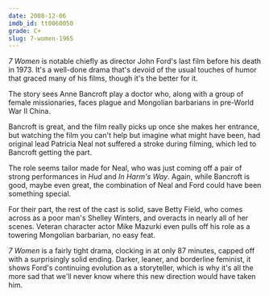 ```yaml
---
date: 2008-12-06
imdb_id: tt0060050
grade: C+
slug: 7-women-1965
---
```


_7 Women_ is notable chiefly as director John Ford's last film before his death in 1973. It's a well-done drama that's devoid of the usual touches of humor that graced many of his films, though it's the better for it.

The story sees Anne Bancroft play a doctor who, along with a group of female missionaries, faces plague and Mongolian barbarians in pre-World War II China.

Bancroft is great, and the film really picks up once she makes her entrance, but watching the film you can't help but imagine what might have been, had original lead Patricia Neal not suffered a stroke during filming, which led to Bancroft getting the part.

The role seems tailor made for Neal, who was just coming off a pair of strong performances in <span data-imdb-id="tt0057163">_Hud_</span> and <span data-imdb-id="tt0059309">_In Harm's Way_</span>. Again, while Bancroft is good, maybe even great, the combination of Neal and Ford could have been something special.

For their part, the rest of the cast is solid, save Betty Field, who comes across as a poor man's Shelley Winters, and overacts in nearly all of her scenes. Veteran character actor Mike Mazurki even pulls off his role as a towering Mongolian barbarian, no easy feat.

_7 Women_ is a fairly tight drama, clocking in at only 87 minutes, capped off with a surprisingly solid ending. Darker, leaner, and borderline feminist, it shows Ford's continuing evolution as a storyteller, which is why it's all the more sad that we'll never know where this new direction would have taken him.
